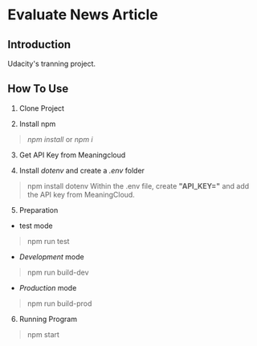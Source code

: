 # Evaluate News Article

## Introduction

Udacity's tranning project.

## How To Use

1. Clone Project

2. Install npm
> *npm install* or *npm i*

3. Get API Key from Meaningcloud

4. Install *dotenv* and create a *.env* folder
>npm install dotenv
Within the .env file, create **"API_KEY="** and add the API key from MeaningCloud.

5. Preparation
+ test mode
>npm run test

+ *Development* mode
>npm run build-dev

+ *Production* mode
>npm run build-prod

6. Running Program
>npm start
